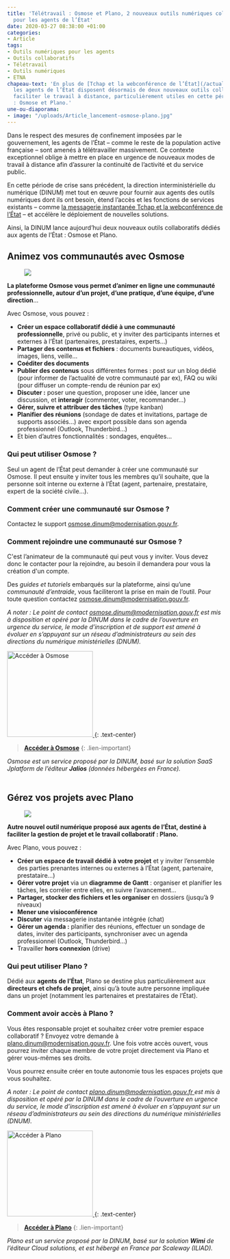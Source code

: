 ```yaml
---
title: 'Télétravail : Osmose et Plano, 2 nouveaux outils numériques collaboratifs
  pour les agents de l’État'
date: 2020-03-27 08:38:00 +01:00
categories:
- Article
tags:
- Outils numériques pour les agents
- Outils collaboratifs
- Télétravail
- Outils numériques
- ETNA
chapeau-text: 'En plus de [Tchap et la webconférence de l’État](/actualites/coronavirus-teletravail-2-outils-pour-faciliter-la-collaboration-a-distance-des-agents-publics/),
  les agents de l’État disposent désormais de deux nouveaux outils collaboratifs pour
  faciliter le travail à distance, particulièrement utiles en cette période de crise
  : Osmose et Plano.'
une-ou-diaporama:
- image: "/uploads/Article_lancement-osmose-plano.jpg"
---
```


Dans le respect des mesures de confinement imposées par le gouvernement, les agents de l’État – comme le reste de la population active française – sont amenés à télétravailler massivement. Ce contexte exceptionnel oblige à mettre en place en urgence de nouveaux modes de travail à distance afin d’assurer la continuité de l’activité et du service public.

En cette période de crise sans précédent, la direction interministérielle du numérique (DINUM) met tout en œuvre pour fournir aux agents des outils numériques dont ils ont besoin, étend l’accès et les fonctions de services existants – comme [la messagerie instantanée Tchap et la webconférence de l’État](/actualites/coronavirus-teletravail-2-outils-pour-faciliter-la-collaboration-a-distance-des-agents-publics/) – et accélère le déploiement de nouvelles solutions.

Ainsi, la DINUM lance aujourd’hui deux nouveaux outils collaboratifs dédiés aux agents de l’État : Osmose et Plano.
<br>


## Animez vos communautés avec Osmose
<figure class='image-center' style='width: 100%;'>
  <img src="/uploads/bandeau-osmose.png" />
</figure>

**La plateforme Osmose vous permet d’animer en ligne une communauté professionnelle, autour d’un projet, d’une pratique, d’une équipe, d’une direction**…  
 
Avec Osmose, vous pouvez :
* **Créer un espace collaboratif dédié à une communauté professionnelle**, privé ou public, et y inviter des participants internes et externes à l’État (partenaires, prestataires, experts…)
* **Partager des contenus et fichiers** : documents bureautiques, vidéos, images, liens, veille…
* **Coéditer des documents**
* **Publier des contenus** sous différentes formes : post sur un blog dédié (pour informer de l’actualité de votre communauté par ex), FAQ ou wiki (pour diffuser un compte-rendu de réunion par ex)
* **Discuter :** poser une question, proposer une idée, lancer une discussion, et **interagir** (commenter, voter, recommander...)
* **Gérer, suivre et attribuer des tâches** (type kanban)
* **Planifier des réunions** (sondage de dates et invitations, partage de supports associés…) avec export possible dans son agenda professionnel (Outlook, Thunderbird…)
* Et bien d’autres fonctionnalités : sondages, enquêtes…
 
 
### Qui peut utiliser Osmose ?
Seul un agent de l’État peut demander à créer une communauté sur Osmose. Il peut ensuite y inviter tous les membres qu’il souhaite, que la personne soit interne ou externe à l’État (agent, partenaire, prestataire, expert de la société civile…).


### Comment créer une communauté sur Osmose ?
Contactez le support [osmose.dinum@modernisation.gouv.fr](mailto:osmose.dinum@modernisation.gouv.fr).
	
### Comment rejoindre une communauté sur Osmose ?
C'est l’animateur de la communauté qui peut vous y inviter. Vous devez donc le contacter pour la rejoindre, au besoin il demandera pour vous la création d'un compte.

Des *guides et tutoriels* embarqués sur la plateforme, ainsi qu’une *communauté d’entraide*, vous faciliteront la prise en main de l’outil. Pour toute question contactez [osmose.dinum@modernisation.gouv.fr](mailto:osmose.dinum@modernisation.gouv.fr).

*A noter : Le point de contact [osmose.dinum@modernisation.gouv.fr](mailto:osmose.dinum@modernisation.gouv.fr) est mis à disposition et opéré par la DINUM dans le cadre de l’ouverture en urgence du service, le mode d’inscription et de support est amené à évoluer en s’appuyant sur un réseau d’administrateurs au sein des directions du numérique ministérielles (DNUM).*

<a href="https://osmose.numerique.gouv.fr/"><img src="/uploads/capture-osmose300contour.png" width="200" alt="Accéder à Osmose"/>
</a>
{: .text-center}
> [**Accéder à Osmose**](https://osmose.numerique.gouv.fr/)
{: .lien-important}

*Osmose est un service proposé par la DINUM, basé sur la solution SaaS Jplatform de l’éditeur **Jalios** (données hébergées en France).*
<br>
<br>


## Gérez vos projets avec Plano
<figure class='image-center' style='width: 100%;'>
  <img src="/uploads/Plano_1122x356.png" />
</figure>

**Autre nouvel outil numérique proposé aux agents de l’État, destiné à faciliter la gestion de projet et le travail collaboratif : Plano.** 
 
Avec Plano, vous pouvez :
* **Créer un espace de travail dédié à votre projet** et y inviter l’ensemble des parties prenantes internes ou externes à l’État (agent, partenaire, prestataire…)
* **Gérer votre projet** via un **diagramme de Gantt** : organiser et planifier les tâches, les corréler entre elles, en suivre l’avancement…
* **Partager, stocker des fichiers et les organiser** en dossiers (jusqu’à 9 niveaux)
* **Mener une visioconférence** 
* **Discuter** via messagerie instantanée intégrée (chat)
* **Gérer un agenda :** planifier des réunions, effectuer un sondage de dates, inviter des participants, synchroniser avec un agenda professionnel (Outlook, Thunderbird…)
* Travailler **hors connexion** (drive)
 

### Qui peut utiliser Plano ?
Dédié aux **agents de l’État**, Plano se destine plus particulièrement aux **directeurs et chefs de projet**, ainsi qu’à toute autre personne impliquée dans un projet (notamment les partenaires et prestataires de l’État).
 
### Comment avoir accès à Plano ?
Vous êtes responsable projet et souhaitez créer votre premier espace collaboratif ? Envoyez votre demande à [plano.dinum@modernisation.gouv.fr](mailto:plano.dinum@modernisation.gouv.fr). 
Une fois votre accès ouvert, vous pourrez inviter chaque membre de votre projet directement via Plano et gérer vous-mêmes ses droits.

Vous pourrez ensuite créer en toute autonomie tous les espaces projets que vous souhaitez.

*A noter : Le point de contact [plano.dinum@modernisation.gouv.fr ](mailto:plano.dinum@modernisation.gouv.fr) est mis à disposition et opéré par la DINUM dans le cadre de l’ouverture en urgence du service, le mode d’inscription est amené à évoluer en s’appuyant sur un réseau d’administrateurs au sein des directions du numérique ministérielles (DNUM).*

<a href="https://plano.numerique.gouv.fr/"><img src="/uploads/capture-plano-300contour.png" width="200" alt="Accéder à Plano"/>
</a>
{: .text-center}
> [**Accéder à Plano**](https://plano.numerique.gouv.fr/)
{: .lien-important}

*Plano est un service proposé par la DINUM, basé sur la solution **Wimi** de l’éditeur Cloud solutions, et est hébergé en France par Scaleway (ILIAD).*